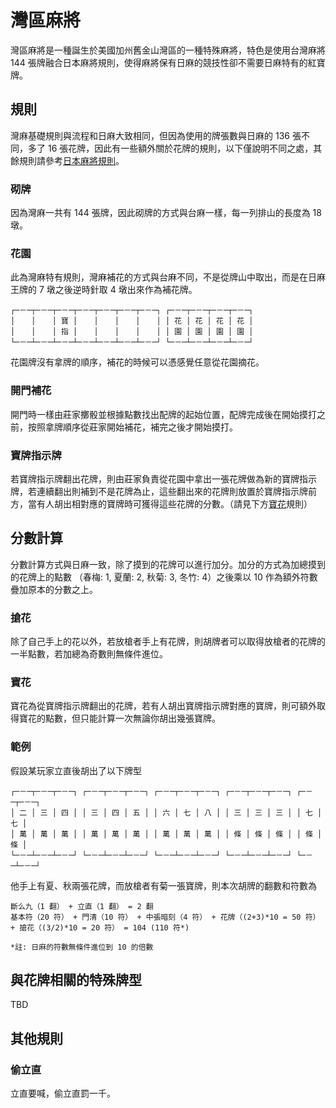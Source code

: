 # 灣區麻將

灣區麻將是一種誕生於美國加州舊金山灣區的一種特殊麻將，特色是使用台灣麻將 144 張牌融合日本麻將規則，使得麻將保有日麻的競技性卻不需要日麻特有的紅寶牌。

## 規則

灣麻基礎規則與流程和日麻大致相同，但因為使用的牌張數與日麻的 136 張不同，多了 16 張花牌，因此有一些額外關於花牌的規則，以下僅說明不同之處，其餘規則請參考[日本麻將規則](https://zh.wikipedia.org/wiki/%E6%97%A5%E6%9C%AC%E9%BA%BB%E5%B0%86%E8%A7%84%E5%88%99)。

### 砌牌

因為灣麻一共有 144 張牌，因此砌牌的方式與台麻一樣，每一列排山的長度為 18 墩。

### 花園

此為灣麻特有規則，灣麻補花的方式與台麻不同，不是從牌山中取出，而是在日麻王牌的 7 墩之後逆時針取 4 墩出來作為補花牌。

```
┌─－─┬─－─┬─－─┬─－─┬─－─┬─－─┬─－─┐ ┌─－─┬─－─┬─－─┬─－─┐
│ 　 │ 　 │ 寶 │ 　 │ 　 │ 　 │ 　 │ │ 花 │ 花 │ 花 │ 花 │
│ 　 │ 　 │ 指 │ 　 │ 　 │ 　 │ 　 │ │ 園 │ 園 │ 園 │ 園 │
└─－─┴─－─┴─－─┴─－─┴─－─┴─－─┴─－─┘ └─－─┴─－─┴─－─┴─－─┘
```

花園牌沒有拿牌的順序，補花的時候可以憑感覺任意從花園摘花。

### 開門補花

開門時一樣由莊家擲骰並根據點數找出配牌的起始位置，配牌完成後在開始摸打之前，按照拿牌順序從莊家開始補花，補完之後才開始摸打。

### 寶牌指示牌

若寶牌指示牌翻出花牌，則由莊家負責從花園中拿出一張花牌做為新的寶牌指示牌，若連續翻出則補到不是花牌為止，這些翻出來的花牌則放置於寶牌指示牌前方，當有人胡出相對應的寶牌時可獲得這些花牌的分數。（請見下方[寶花](#寶花)規則）

## 分數計算

分數計算方式與日麻一致，除了摸到的花牌可以進行加分。加分的方式為加總摸到的花牌上的點數 （春梅: 1, 夏蘭: 2, 秋菊: 3, 冬竹: 4）之後乘以 10 作為額外符數疊加原本的分數之上。

### 搶花

除了自己手上的花以外，若放槍者手上有花牌，則胡牌者可以取得放槍者的花牌的一半點數，若加總為奇數則無條件進位。

### 寶花

寶花為從寶牌指示牌翻出的花牌，若有人胡出寶牌指示牌對應的寶牌，則可額外取得寶花的點數，但只能計算一次無論你胡出幾張寶牌。

### 範例

假設某玩家立直後胡出了以下牌型

```
┌─－─┬─－─┬─－─┐ ┌─－─┬─－─┬─－─┐ ┌─－─┬─－─┬─－─┐ ┌─－─┬─－─┬─－─┐ ┌─－─┬─－─┐
│ 二 │ 三 │ 四 │ │ 三 │ 四 │ 五 │ │ 六 │ 七 │ 八 │ │ 三 │ 三 │ 三 │ │ 七 │ 七 │
│ 萬 │ 萬 │ 萬 │ │ 萬 │ 萬 │ 萬 │ │ 萬 │ 萬 │ 萬 │ │ 條 │ 條 │ 條 │ │ 條 │ 條 │
└─－─┴─－─┴─－─┘ └─－─┴─－─┴─－─┘ └─－─┴─－─┴─－─┘ └─－─┴─－─┴─－─┘ └─－─┴─－─┘
```

他手上有夏、秋兩張花牌，而放槍者有菊一張寶牌，則本次胡牌的翻數和符數為

```
斷么九（1 翻） + 立直（1 翻） = 2 翻
基本符（20 符） + 門清（10 符） + 中張暗刻（4 符） + 花牌（(2+3)*10 = 50 符） + 搶花（(3/2)*10 = 20 符） = 104 (110 符*)

*註: 日麻的符數無條件進位到 10 的倍數
```

## 與花牌相關的特殊牌型

TBD

## 其他規則

### 偷立直

立直要喊，偷立直罰一千。
